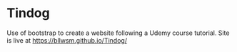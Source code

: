 # Tindog
Use of bootstrap to create a website following a Udemy course tutorial.
Site is live at https://bllwsm.github.io/Tindog/
